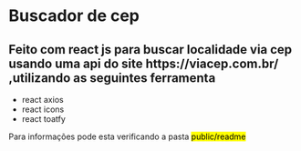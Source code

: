 <h1>Buscador de cep</h1>

<h2>Feito com react js para buscar localidade via cep usando uma api do site https://viacep.com.br/ ,utilizando as seguintes ferramenta</h2>
<ul>
<li>react axios</li>
<li>react icons</li>
<li>react toatfy</li>
</ul>
<footer>Para informações pode esta verificando a pasta <mark>public/readme</mark></footer>
